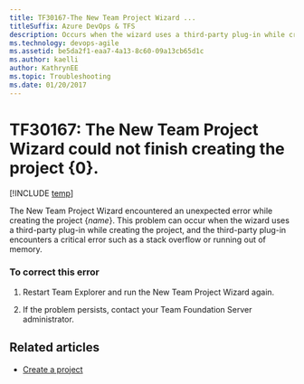 ```yaml
---
title: TF30167-The New Team Project Wizard ...
titleSuffix: Azure DevOps & TFS
description: Occurs when the wizard uses a third-party plug-in while creating the project.
ms.technology: devops-agile
ms.assetid: be5da2f1-eaa7-4a13-8c60-09a13cb65d1c
ms.author: kaelli
author: KathrynEE
ms.topic: Troubleshooting
ms.date: 01/20/2017
---
```


# TF30167: The New Team Project Wizard could not finish creating the project {0}.

[!INCLUDE [temp](../../includes/version-vsts-tfs-all-versions.md)]

The New Team Project Wizard encountered an unexpected error while creating the project {_name_}. This problem can occur when the wizard uses a third-party plug-in while creating the project, and the third-party plug-in encounters a critical error such as a stack overflow or running out of memory.

### To correct this error

1.  Restart Team Explorer and run the New Team Project Wizard again.

2.  If the problem persists, contact your Team Foundation Server administrator.

## Related articles

- [Create a project](../../organizations/projects/create-project.md)
